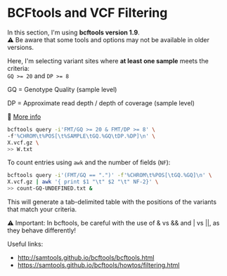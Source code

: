 # BCFtools and VCF Filtering

In this section, I'm using **bcftools version 1.9**.  
⚠️ Be aware that some tools and options may not be available in older versions.

Here, I'm selecting variant sites where **at least one sample** meets the criteria:  
`GQ >= 20` and `DP >= 8`

GQ = Genotype Quality (sample level)

DP = Approximate read depth / depth of coverage (sample level)

🔗 [More info](https://gatk.broadinstitute.org/hc/en-us/articles/360035531692-VCF-Variant-Call-Format)

```bash
bcftools query -i'FMT/GQ >= 20 & FMT/DP >= 8' \
-f'%CHROM\t%POS[\t%SAMPLE\tGQ.%GQ\tDP.%DP]\n' \
X.vcf.gz \
>> W.txt
```

To count entries using `awk` and the number of fields (`NF`):
```bash
bcftools query -i'(FMT/GQ == ".")' -f'%CHROM\t%POS[\tGQ.%GQ]\n' \
X.vcf.gz | awk '{ print $1 "\t" $2 "\t" NF-2}' \
>> count-GQ-UNDEFINED.txt &
```
This will generate a tab-delimited table with the positions of the variants that match your criteria.

⚠️ Important: In bcftools, be careful with the use of & vs && and | vs ||, as they behave differently!

Useful links:
- http://samtools.github.io/bcftools/bcftools.html
- https://samtools.github.io/bcftools/howtos/filtering.html
